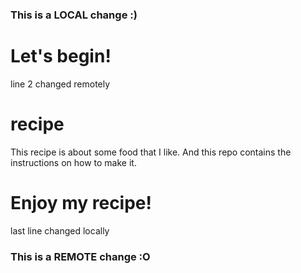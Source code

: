 ### This is a LOCAL change :)
# Let's begin!
line 2 changed remotely
# recipe
This recipe is about some food that I like.
And this repo contains the instructions on how to make it.

# Enjoy my recipe!
last line changed locally
### This is a REMOTE change :O